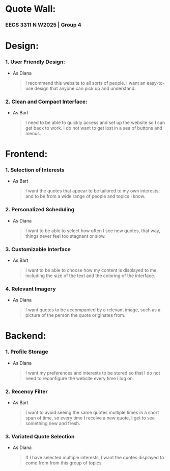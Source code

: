 # Quote Wall: #

### EECS 3311 N W2025 | Group 4 ###

# Design: #

### 1. User Friendly Design: ###
  - As Diana
    > I recommend this website to all sorts of people. I want an easy-to-use design that anyone can pick up and understand.

### 2. Clean and Compact Interface: ###
  - As Bart
    > I need to be able to quickly access and set up the website so I can get back to work. I do not want to get lost in a sea of buttons and menus. 

# Frontend: #

### 1. Selection of Interests ###
  - As Bart
    > I want the quotes that appear to be tailored to my own interests; and to be from a wide range of people and topics I know.

### 2. Personalized Scheduling ###
  - As Diana
    > I want to be able to select how often I see new quotes, that way, things never feel too stagnant or slow.

### 3. Customizable Interface ###
  - As Bart
    > I want to be able to choose how my content is displayed to me, including the size of the text and the coloring of the interface.

### 4. Relevant Imagery ###
  - As Diana
    > I want quotes to be accompanied by a relevant image, such as a picture of the person the quote originates from.

# Backend: #

### 1. Profile Storage ###
  - As Diana
    > I want my preferences and interests to be stored so that I do not need to reconfigure the website every time I log on.

### 2. Recency Filter ###
  - As Bart
    > I want to avoid seeing the same quotes multiple times in a short span of time, so every time I receive a new quote, I get to see something new and fresh.

### 3. Variated Quote Selection ###
  - As Diana
    > If I have selected multiple interests, I want the quotes displayed to come from from this group of topics.
